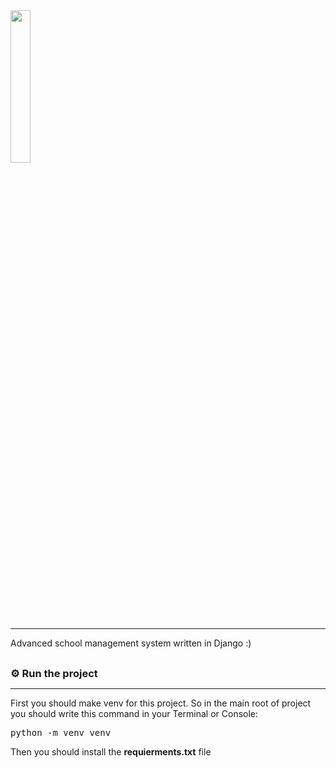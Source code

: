 <img src="https://s20.picofile.com/file/8447413126/picoschool.png" width="25%">
<hr>
<p style="margin-top: 10px;">
Advanced school management system written in Django :)
</p>

<h3 style="margin: 30px 0 5px 0;">
⚙️ Run the project
</h3>
<hr>
<p>
First you should make venv for this project.
So in the main root of project you should write this command in your Terminal or Console: 
</p>
<pre>
python -m venv venv
</pre>
<p>
Then you should install the <b>requierments.txt</b> file
</p>
